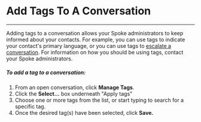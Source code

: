 # Add Tags To A Conversation
--------------------------

Adding tags to a conversation allows your Spoke administrators to keep informed about your contacts. For example, you can use tags to indicate your contact's primary language, or you can use tags to [escalate a conversation](https://docs.spokerewired.com/article/81-escalate-a-conversation). For information on how you should be using tags, contact your Spoke administrators.

##### _To add a tag to a conversation:_

1.  From an open conversation, click **Manage Tags**.
2.  Click the **Select...** box underneath "Apply tags"
3.  Choose one or more tags from the list, or start typing to search for a specific tag. 
4.  Once the desired tag(s) have been selected, click **Save.**
